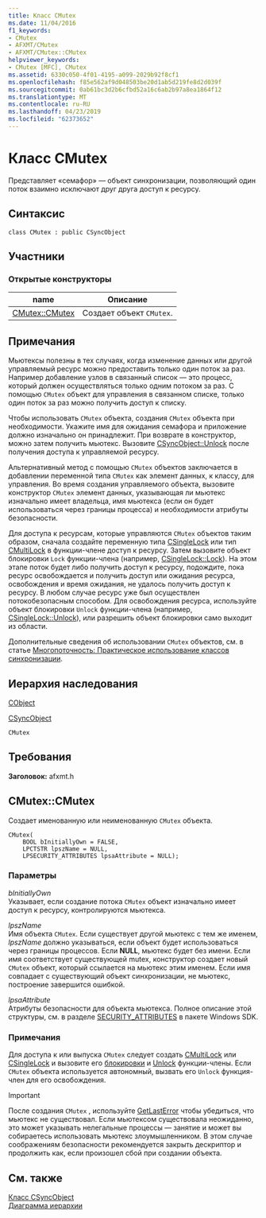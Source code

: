 ```yaml
---
title: Класс CMutex
ms.date: 11/04/2016
f1_keywords:
- CMutex
- AFXMT/CMutex
- AFXMT/CMutex::CMutex
helpviewer_keywords:
- CMutex [MFC], CMutex
ms.assetid: 6330c050-4f01-4195-a099-2029b92f8cf1
ms.openlocfilehash: f85e562af9d048503be20d1ab5d219fe8d2d039f
ms.sourcegitcommit: 0ab61bc3d2b6cfbd52a16c6ab2b97a8ea1864f12
ms.translationtype: MT
ms.contentlocale: ru-RU
ms.lasthandoff: 04/23/2019
ms.locfileid: "62373652"
---
```

# <a name="cmutex-class"></a>Класс CMutex

Представляет «семафор» — объект синхронизации, позволяющий один поток взаимно исключают друг друга доступ к ресурсу.

## <a name="syntax"></a>Синтаксис

```
class CMutex : public CSyncObject
```

## <a name="members"></a>Участники

### <a name="public-constructors"></a>Открытые конструкторы

|name|Описание|
|----------|-----------------|
|[CMutex::CMutex](#cmutex)|Создает объект `CMutex`.|

## <a name="remarks"></a>Примечания

Мьютексы полезны в тех случаях, когда изменение данных или другой управляемый ресурс можно предоставить только один поток за раз. Например добавление узлов в связанный список — это процесс, который должен осуществляться только одним потоком за раз. С помощью `CMutex` объект для управления в связанном списке, только один поток за раз можно получить доступ к списку.

Чтобы использовать `CMutex` объекта, создания `CMutex` объекта при необходимости. Укажите имя для ожидания семафора и приложение должно изначально он принадлежит. При возврате в конструктор, можно затем получить мьютекс. Вызовите [CSyncObject::Unlock](../../mfc/reference/csyncobject-class.md#unlock) после получения доступа к управляемой ресурсу.

Альтернативный метод с помощью `CMutex` объектов заключается в добавлении переменной типа `CMutex` как элемент данных, к классу, для управления. Во время создания управляемого объекта, вызовите конструктор `CMutex` элемент данных, указывающая ли мьютекс изначально имеет владельца, имя мьютекса (если он будет использоваться через границы процесса) и необходимости атрибуты безопасности.

Для доступа к ресурсам, которые управляются `CMutex` объектов таким образом, сначала создайте переменную типа [CSingleLock](../../mfc/reference/csinglelock-class.md) или тип [CMultiLock](../../mfc/reference/cmultilock-class.md) в функции-члене доступ к ресурсу. Затем вызовите объект блокировки `Lock` функции-члена (например, [CSingleLock::Lock](../../mfc/reference/csinglelock-class.md#lock)). На этом этапе поток будет либо получить доступ к ресурсу, подождите, пока ресурс освобождается и получить доступ или ожидания ресурса, освобождения и время ожидания, не удалось получить доступ к ресурсу. В любом случае ресурс уже был осуществлен потокобезопасным способом. Для освобождения ресурса, используйте объект блокировки `Unlock` функции-члена (например, [CSingleLock::Unlock](../../mfc/reference/csinglelock-class.md#unlock)), или разрешить объект блокировки само выходит из области.

Дополнительные сведения об использовании `CMutex` объектов, см. в статье [Многопоточность: Практическое использование классов синхронизации](../../parallel/multithreading-how-to-use-the-synchronization-classes.md).

## <a name="inheritance-hierarchy"></a>Иерархия наследования

[CObject](../../mfc/reference/cobject-class.md)

[CSyncObject](../../mfc/reference/csyncobject-class.md)

`CMutex`

## <a name="requirements"></a>Требования

**Заголовок:** afxmt.h

##  <a name="cmutex"></a>  CMutex::CMutex

Создает именованную или неименованную `CMutex` объекта.

```
CMutex(
    BOOL bInitiallyOwn = FALSE,
    LPCTSTR lpszName = NULL,
    LPSECURITY_ATTRIBUTES lpsaAttribute = NULL);
```

### <a name="parameters"></a>Параметры

*bInitiallyOwn*<br/>
Указывает, если создание потока `CMutex` объект изначально имеет доступ к ресурсу, контролируются мьютекса.

*lpszName*<br/>
Имя объекта `CMutex`. Если существует другой мьютекс с тем же именем, *lpszName* должно указываться, если объект будет использоваться через границы процессов. Если **NULL**, мьютекс будет без имени. Если имя соответствует существующей mutex, конструктор создает новый `CMutex` объект, который ссылается на мьютекс этим именем. Если имя совпадает с существующий объект синхронизации, не мьютекс, построение завершится ошибкой.

*lpsaAttribute*<br/>
Атрибуты безопасности для объекта мьютекса. Полное описание этой структуры, см. в разделе [SECURITY_ATTRIBUTES](https://msdn.microsoft.com/library/windows/desktop/aa379560) в пакете Windows SDK.

### <a name="remarks"></a>Примечания

Для доступа к или выпуска `CMutex` следует создать [CMultiLock](../../mfc/reference/cmultilock-class.md) или [CSingleLock](../../mfc/reference/csinglelock-class.md) и вызовите его [блокировки](../../mfc/reference/csinglelock-class.md#lock) и [Unlock](../../mfc/reference/csinglelock-class.md#unlock) функции-члены. Если `CMutex` объекта используется автономный, вызвать его `Unlock` функция-член для его освобождения.

> [!IMPORTANT]
>  После создания `CMutex` , используйте [GetLastError](https://msdn.microsoft.com/library/windows/desktop/ms679360) чтобы убедиться, что мьютекс не существовал. Если мьютексом существовала неожиданно, это может указывать нелегальные процессы — занятие и может вы собираетесь использовать мьютекс злоумышленником. В этом случае соображениям безопасности рекомендуется закрыть дескриптор и продолжить как, если произошел сбой при создании объекта.

## <a name="see-also"></a>См. также

[Класс CSyncObject](../../mfc/reference/csyncobject-class.md)<br/>
[Диаграмма иерархии](../../mfc/hierarchy-chart.md)
